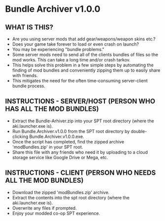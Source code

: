 # Bundle Archiver v1.0.0

## WHAT IS THIS?

- Are you using server mods that add gear/weapons/weapon skins etc.? 
- Does your game take forever to load or even crash on launch?
- You may be experiencing "bundle problems." 
- Some server mods need to send all of the clients bundles of files so the mod works. This can take a long time and/or crash tarkov. 
- This helps solve this problem in a few simple steps by automating the finding of mod bundles and conveniently zipping them up to easily share with friends. 
- This mitigates the need for the often time-consuming server-client bundle process.


## INSTRUCTIONS - SERVER/HOST (PERSON WHO HAS ALL THE MOD BUNDLES)

- Extract the Bundle-Arhiver.zip into your SPT root directory (where the aki.launcher.exe is).
- Run Bundle.Archiver.v1.0.0 from the SPT root directory by double-clicking Bundle.Archiver.v1.0.0.exe.
- Once the script has completed, find the zipped archive 'modBundles.zip' in your SPT root.
- Share this file with any friends who need it by uploading to a cloud storage service like Google Drive or Mega, etc.

## INSTRUCTIONS - CLIENT (PERSON WHO NEEDS ALL THE MOD BUNDLES)

- Download the zipped 'modBundles.zip' archive.
- Extract the contents into the spt root directory (where the aki.launcher.exe is).
- Overwrite any files if prompted.
- Enjoy your modded co-op SPT experience.
